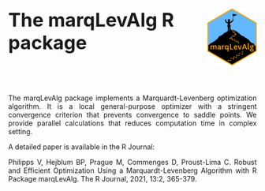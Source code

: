 # <img src="man/images/mlalogo.png" align="right" width=100 style="margin-right: 0px;vertical-align:middle"/> <span style="font-size:38px"> The marqLevAlg R package </span>

&nbsp;



&nbsp;

<p align="justify">
The marqLevAlg package implements a Marquardt-Levenberg optimization algorithm. It is a local general-purpose optimizer with a stringent convergence criterion that prevents convergence to saddle points. We provide parallel calculations that reduces computation time in complex setting.
</p>



A detailed paper is available in the R Journal:

<p align="justify">
Philipps V, Hejblum BP, Prague M, Commenges D, Proust-Lima C. Robust and Efficient Optimization Using a Marquardt-Levenberg Algorithm with R Package marqLevAlg. The R Journal, 2021, 13:2, 365-379.
<https://doi.org/10.32614/RJ-2021-089>
</p>
